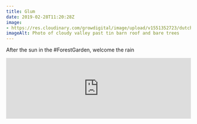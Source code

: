 ```yaml
---
title: Glum
date: 2019-02-28T11:20:28Z
image: 
- https://res.cloudinary.com/growdigital/image/upload/v1551352723/dutchbarn-E97877B2.jpg
imageAlt: Photo of cloudy valley past tin barn roof and bare trees
---
```


After the sun in the #ForestGarden, welcome the rain

<iframe width="100%" height="166" scrolling="no" frameborder="no" allow="autoplay" src="https://w.soundcloud.com/player/?url=https%3A//api.soundcloud.com/tracks/582643101&color=%23ff5500&auto_play=false&hide_related=false&show_comments=true&show_user=true&show_reposts=false&show_teaser=true"></iframe>
